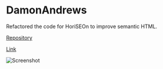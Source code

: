 # DamonAndrews #

Refactored the code for HoriSEOn to improve semantic HTML.

[Repository](https://github.com/DamonAndrews/Project-1)

[Link](https://damonandrews.github.io/Project-1/)

![Screenshot](./_C__Users_damon_Desktop_BootCampStuff_Project-1_index.html%20(1).png)

